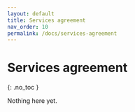 ```yaml
---
layout: default
title: Services agreement
nav_order: 10
permalink: /docs/services-agreement
---
```


# Services agreement
{: .no_toc }

Nothing here yet.
